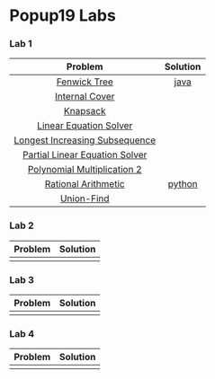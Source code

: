 Popup19 Labs
===

### Lab 1

| Problem | Solution |
| :---: | :---: |
| [Fenwick Tree](https://kth.kattis.com/problems/fenwick) | [java](src/main/java/se/kth/popup/fenwick/FenwickTree.java) |
| [Internal Cover](https://kth.kattis.com/problems/intervalcover) |  |
| [Knapsack](https://kth.kattis.com/problems/knapsack) |  |
| [Linear Equation Solver](https://kth.kattis.com/problems/equationsolver) |  |
| [Longest Increasing Subsequence](https://kth.kattis.com/problems/longincsubseq) |  |
| [Partial Linear Equation Solver](https://kth.kattis.com/problems/equationsolverplus) |  |
| [Polynomial Multiplication 2](https://kth.kattis.com/problems/polymul2) |  |
| [Rational Arithmetic](https://kth.kattis.com/problems/rationalarithmetic) | [python](Python/Lab%201/Rational%20Arithmetic/rational.py) |
| [Union-Find](https://kth.kattis.com/problems/unionfind) |  |

### Lab 2

| Problem | Solution |
| :---: | :---: |
| []() |  |

### Lab 3

| Problem | Solution |
| :---: | :---: |
| []() |  |

### Lab 4

| Problem | Solution |
| :---: | :---: |
| []() |  |
